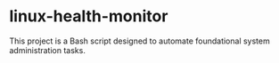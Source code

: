 # linux-health-monitor
This project is a Bash script designed to automate foundational system administration tasks.
